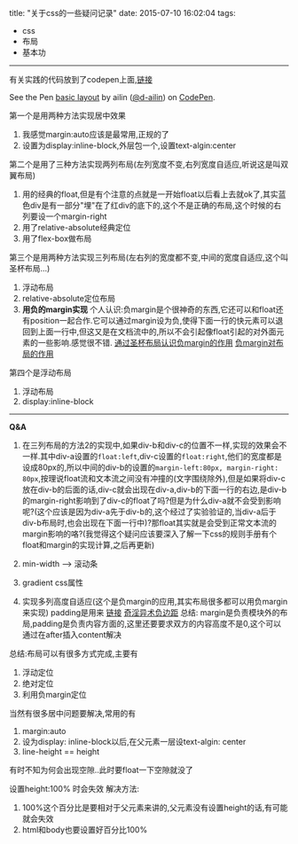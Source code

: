 title: "关于css的一些疑问记录"
date: 2015-07-10 16:02:04
tags:
- css
- 布局
- 基本功
---

有关实践的代码放到了codepen上面,[链接](http://codepen.io/d-ailin/pen)

<p data-height="268" data-theme-id="0" data-slug-hash="WvJojP" data-default-tab="result" data-user="d-ailin" class='codepen'>See the Pen <a href='http://codepen.io/d-ailin/pen/WvJojP/'>basic layout</a> by ailin (<a href='http://codepen.io/d-ailin'>@d-ailin</a>) on <a href='http://codepen.io'>CodePen</a>.</p>
<script async src="//assets.codepen.io/assets/embed/ei.js"></script>

第一个是用两种方法实现居中效果

1. 我感觉margin:auto应该是最常用,正规的了
2. 设置为display:inline-block,外层包一个,设置text-algin:center

第二个是用了三种方法实现两列布局(左列宽度不变,右列宽度自适应,听说这是叫双翼布局)

1. 用的经典的float,但是有个注意的点就是一开始float以后看上去就ok了,其实蓝色div是有一部分"埋"在了红div的底下的,这个不是正确的布局,这个时候的右列要设一个margin-right
2. 用了relative-absolute经典定位
3. 用了flex-box做布局

第三个是用两种方法实现三列布局(左右列的宽度都不变,中间的宽度自适应,这个叫圣杯布局...)

1. 浮动布局
2. relative-absolute定位布局
3. **用负的margin实现**
    个人认识:负margin是个很神奇的东西,它还可以和float还有position一起合作.它可以通过margin设为负,使得下面一行的快元素可以退回到上面一行中,但这又是在文档流中的,所以不会引起像float引起的对外面元素的一些影响.感觉很不错.
    [通过圣杯布局认识负margin的作用](http://chen106106.iteye.com/blog/1631865)
    [负margin对布局的作用](http://www.tuicool.com/articles/zYz2Iz)


第四个是浮动布局

1. 浮动布局
2. display:inline-block

---

**Q&A**

1. 在三列布局的方法2的实现中,如果div-b和div-c的位置不一样,实现的效果会不一样.其中div-a设置的`float:left`,div-c设置的`float:right`,他们的宽度都是设成80px的,所以中间的div-b的设置的`margin-left:80px, margin-right: 80px`,按理说float流和文本流之间没有冲撞的(文字围绕除外),但是如果将div-c放在div-b的后面的话,div-c就会出现在div-a,div-b的下面一行的右边,是div-b的margin-right影响到了div-c的float了吗?但是为什么div-a就不会受到影响呢?(这个应该是因为div-a先于div-b的,这个经过了实验验证的,当div-a后于div-b布局时,也会出现在下面一行中)?那float其实就是会受到正常文本流的margin影响的咯?(我觉得这个疑问应该要深入了解一下css的规则手册有个float和margin的实现计算,之后再更新)

2. min-width --> 滚动条
3. gradient css属性
4. 实现多列高度自适应(这个是负margin的应用,其实布局很多都可以用负margin来实现)
    padding是用来
   [链接](http://blog.sina.com.cn/s/blog_866347270100yl5t.html)
   [奇淫异术负边距](http://www.cnblogs.com/2050/archive/2012/08/13/2636467.html#2457812)
   总结: margin是负责模块外的布局,padding是负责内容方面的,这里还要要求双方的内容高度不是0,这个可以通过在after插入content解决

总结:布局可以有很多方式完成,主要有

1. 浮动定位
2. 绝对定位
3. 利用负margin定位

当然有很多居中问题要解决,常用的有

1. margin:auto
2. 设为display: inline-block以后,在父元素一层设text-algin: center
3. line-height == height

有时不知为何会出现空隙..此时要float一下空隙就没了

设置height:100% 时会失效
解决方法:

1. 100%这个百分比是要相对于父元素来讲的,父元素没有设置height的话,有可能就会失效
2. html和body也要设置好百分比100%

